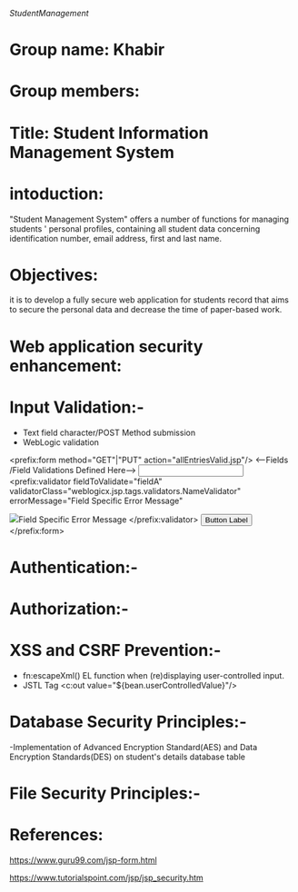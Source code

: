 *StudentManagement*

# Group name: Khabir
# Group members: 



# Title: Student Information Management System

# intoduction:
"Student Management System" offers a number of functions for managing students ' personal profiles, containing all student data concerning identification number, email address, first and last name.

# Objectives: 
it is to develop a fully secure web application for students record that aims to secure the personal data and decrease the time of paper-based work.

# Web application security enhancement: 

# Input Validation:-
- Text field character/POST Method submission
- WebLogic validation 

<prefix:form method="GET"|"PUT" action="allEntriesValid.jsp"/>
<--Fields /Field Validations Defined Here-->
<input type="text" name="fieldA" >
<prefix:validator fieldToValidate="fieldA"
validatorClass="weblogicx.jsp.tags.validators.NameValidator"
errorMessage="Field Specific Error Message"
>
<img src="image.gif">Field Specific Error Message
</prefix:validator>
<input type="submit" value="Button Label">
</prefix:form>

# Authentication:-


# Authorization:-


# XSS and CSRF Prevention:-
- fn:escapeXml() EL function when (re)displaying user-controlled input. 
- JSTL Tag <c:out value="${bean.userControlledValue}"/>

# Database Security Principles:-
-Implementation of Advanced Encryption Standard(AES) and Data Encryption Standards(DES) on student's details database table

# File Security Principles:-




# References:
https://www.guru99.com/jsp-form.html

https://www.tutorialspoint.com/jsp/jsp_security.htm
